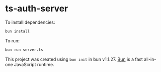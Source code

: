 # ts-auth-server

To install dependencies:

```bash
bun install
```

To run:

```bash
bun run server.ts
```

This project was created using `bun init` in bun v1.1.27. [Bun](https://bun.sh) is a fast all-in-one JavaScript runtime.
